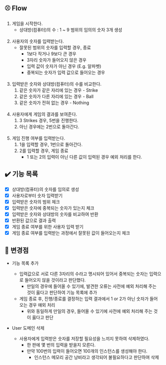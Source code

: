 ## ⚾️ Flow

1. 게임을 시작한다.
    - 상대방(컴퓨터)의 수 : 1 ~ 9 범위의 임의의 숫자 3개 생성
      </br></br>
2. 사용자의 숫자를 입력받는다.
    - 잘못된 범위의 숫자를 입력할 경우, 종료
        - 1보다 작거나 9보다 큰 경우
        - 3자리 숫자가 들어오지 않은 경우
        - 입력 값이 숫자가 아닌 경우 (E.g. 알파벳)
        - 중복되는 숫자가 입력 값으로 들어오는 경우
          </br></br>
3. 입력받은 숫자와 상대방(컴퓨터)의 수를 비교한다.
    1. 같은 숫자가 같은 자리에 있는 경우 - Strike
    2. 같은 숫자가 다른 자리에 있는 경우 - Ball
    3. 같은 숫자가 전혀 없는 경우 - Nothing
       </br></br>
4. 사용자에게 게임의 결과를 보여준다.
    1. 3 Strikes 경우, 5번을 진행한다.
    2. 아닌 경우에는 2번으로 돌아간다.
       </br></br>
5. 게임 진행 여부를 입력받는다.
    1. 1을 입력할 경우, 1번으로 돌아간다.
    2. 2를 입력할 경우, 게임 종료
        - 1 또는 2의 입력이 아닌 다른 값이 입력된 경우 예외 처리를 한다.

## ✔️ 기능 목록

- [X] 상대방(컴퓨터)의 숫자를 임의로 생성
- [X] 사용자로부터 숫자 입력받기
- [X] 입력받은 숫자의 범위 체크
- [X] 입력받은 숫자에 중복되는 숫자가 있는지 체크
- [X] 입력받은 숫자와 상대방의 숫자를 비교하여 반환
- [X] 반환된 값으로 결과 출력
- [X] 게임 종료 여부를 위한 사용자 입력 받기
- [X] 게임 종료 여부를 입력받는 과정에서 잘못된 값이 들어오는지 체크

## 📢 변경점

- 기능 목록 추가
    - 입력값으로 서로 다른 3자리의 수라고 명시되어 있어서 중복되는 숫자는 입력으로 들어오지 않을 것이라고 판단했다.
        - 만일의 경우에 들어올 수 있기에, 발견한 오류는 사전에 예외 처리해 주는 것이 옳다고 판단하여 기능 목록에 추가
    - 게임 종료 후, 진행/종료를 결정하는 입력 결과에서 1 or 2가 아닌 숫자가 들어오는 경우 얘외 처리
        - 위와 동일하게 만일의 경우, 들어올 수 있기에 사전에 예외 처리해 주는 것이 옳다고 판단

- User 도메인 삭제
    - 사용자에게 입력받은 숫자를 저장할 필요성을 느끼지 못하여 삭제하였다.
        - 한 판에 몇 번의 입력을 받을지 모른다.
        - 만약 100번의 입력이 들어오면 100개의 인스턴스를 생성해야 한다.
            - 인스턴스 메모리 공간 낭비라고 생각되어 불필요하다고 판단하여 삭제
